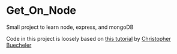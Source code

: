 # Get_On_Node

Small project to learn node, express, and mongoDB

Code in this project is loosely based on [this tutorial](http://cwbuecheler.com/web/tutorials/2013/node-express-mongo/) by [Christopher Buecheler](http://cwbuecheler.com/)
